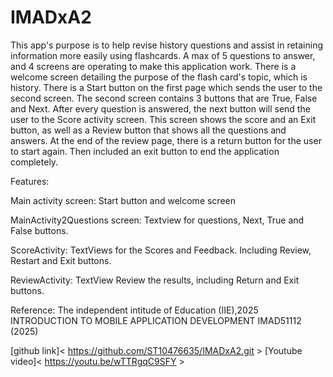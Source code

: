 # IMADxA2
This app's purpose is to help revise history questions and assist in retaining information more easily using flashcards. A max of 5 questions to answer, and 4 screens are operating to make this application work. There is a welcome screen detailing the purpose of the flash card's topic, which is history. There is a Start button on the first page which sends the user to the second screen. The second screen contains 3 buttons that are True, False and Next. After every question is answered, the next button will send the user to the Score activity screen. This screen shows the score and an Exit button, as well as a Review button that shows all the questions and answers. At the end of the review page, there is a return button for the user to start again. Then included an exit button to end the application completely.

Features:

Main activity screen: Start button and welcome screen

MainActivity2Questions screen: Textview for questions, Next, True and False buttons.

ScoreActivity: TextViews for the Scores and Feedback. Including Review, Restart and Exit buttons.                                                                         

ReviewActivity: TextView Review the results, including Return and Exit buttons.

Reference:
The independent intitude of Education (IIE),2025
INTRODUCTION TO MOBILE APPLICATION DEVELOPMENT IMAD51112 (2025)


[github link]< https://github.com/ST10476635/IMADxA2.git >
[Youtube video]< https://youtu.be/wTTRgqC9SFY >
